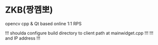 # ZKB(짱껨뽀)

opencv cpp & Qt based online 1:1 RPS

!!! shoulda configure build directory to client path at mainwidget.cpp !!!
!!! and IP address !!!
